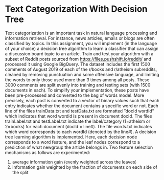 # Text Categorization With Decision Tree

Text categorization is an important task in natural language processing and information retrieval. For instance, news articles, emails or blogs are often classified by topics. In this assignment, you will implement (in the language of your choice) a decision tree algorithm to learn a classifier that can assign a discussion board topic to an article. Train and test your algorithm with a subset of Reddit posts sourced from https://files.pushshift.io/reddit/ and processed it using Google BigQuery. The dataset includes the first 1500 comments of August 2019 of each of the r/books and r/atheism subreddits, cleaned by removing punctuation and some offensive language, and limiting the words to only those used more than 3 times among all posts. These 3000 comments are split evenly into training and testing sets (with 1500 documents in each). To simplify your implementation, these posts have been pre-processed and converted to the bag of words model. More precisely, each post is converted to a vector of binary values such that each entry indicates whether the document contains a specific word or not. Each line of the files trainData.txt and testData.txt are formatted ”docId wordId” which indicates that word wordId is present in document docId. The files trainLabel.txt and testLabel.txt indicate the label/category (1=atheism or 2=books) for each document (docId = line#). The file words.txt indicates which word corresponds to each wordId (denoted by the line#).
A decision tree learning algorithm is implemented. Here, each decision node corresponds to a word feature, and the leaf nodes correspond to a prediction of what newgroup the article belongs in. Two feature selection mechanisms as follows are experimented:
1. average information gain (evenly weighted across the leaves)
2. information gain weighted by the fraction of documents on each side of the split
